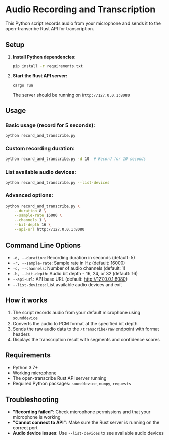 # Audio Recording and Transcription

This Python script records audio from your microphone and sends it to the open-transcribe Rust API for transcription.

## Setup

1. **Install Python dependencies:**
   ```bash
   pip install -r requirements.txt
   ```

2. **Start the Rust API server:**
   ```bash
   cargo run
   ```
   The server should be running on `http://127.0.0.1:8080`

## Usage

### Basic usage (record for 5 seconds):
```bash
python record_and_transcribe.py
```

### Custom recording duration:
```bash
python record_and_transcribe.py -d 10  # Record for 10 seconds
```

### List available audio devices:
```bash
python record_and_transcribe.py --list-devices
```

### Advanced options:
```bash
python record_and_transcribe.py \
    --duration 8 \
    --sample-rate 16000 \
    --channels 1 \
    --bit-depth 16 \
    --api-url http://127.0.0.1:8080
```

## Command Line Options

- `-d, --duration`: Recording duration in seconds (default: 5)
- `-r, --sample-rate`: Sample rate in Hz (default: 16000)
- `-c, --channels`: Number of audio channels (default: 1)
- `-b, --bit-depth`: Audio bit depth - 16, 24, or 32 (default: 16)
- `--api-url`: API base URL (default: http://127.0.0.1:8080)
- `--list-devices`: List available audio devices and exit

## How it works

1. The script records audio from your default microphone using `sounddevice`
2. Converts the audio to PCM format at the specified bit depth
3. Sends the raw audio data to the `/transcribe/raw` endpoint with format headers
4. Displays the transcription result with segments and confidence scores

## Requirements

- Python 3.7+
- Working microphone
- The open-transcribe Rust API server running
- Required Python packages: `sounddevice`, `numpy`, `requests`

## Troubleshooting

- **"Recording failed"**: Check microphone permissions and that your microphone is working
- **"Cannot connect to API"**: Make sure the Rust server is running on the correct port
- **Audio device issues**: Use `--list-devices` to see available audio devices 